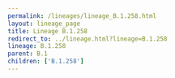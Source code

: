 ```yaml
---
permalink: /lineages/lineage_B.1.258.html
layout: lineage_page
title: Lineage B.1.258
redirect_to: ../lineage.html?lineage=B.1.258
lineage: B.1.258
parent: B.1
children: ['B.1.258']
---
```

